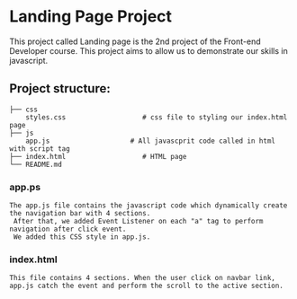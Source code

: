 # Landing Page Project


This project called Landing page is the 2nd project of the Front-end Developer course. This project aims to allow us to demonstrate our skills in javascript.
## Project structure:

    ├── css                   
        styles.css                   # css file to styling our index.html page
    ├── js                   
        app.js                    # All javascprit code called in html with script tag
    ├── index.html                   # HTML page
    └── README.md



### app.ps
    The app.js file contains the javascript code which dynamically create the navigation bar with 4 sections.
     After that, we added Event Listener on each "a" tag to perform navigation after click event. 
     We added this CSS style in app.js.

### index.html
    This file contains 4 sections. When the user click on navbar link, app.js catch the event and perform the scroll to the active section.